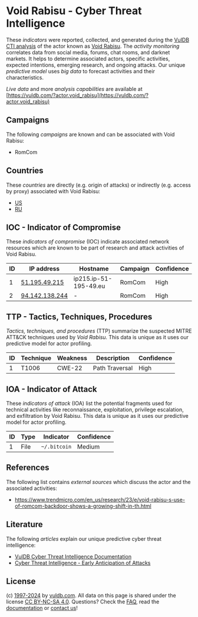 # Void Rabisu - Cyber Threat Intelligence

These _indicators_ were reported, collected, and generated during the [VulDB CTI analysis](https://vuldb.com/?kb.cti) of the actor known as [Void Rabisu](https://vuldb.com/?actor.void_rabisu). The _activity monitoring_ correlates data from social media, forums, chat rooms, and darknet markets. It helps to determine associated actors, specific activities, expected intentions, emerging research, and ongoing attacks. Our unique _predictive model_ uses _big data_ to forecast activities and their characteristics.

_Live data_ and more _analysis capabilities_ are available at [https://vuldb.com/?actor.void_rabisu](https://vuldb.com/?actor.void_rabisu)

## Campaigns

The following _campaigns_ are known and can be associated with Void Rabisu:

* RomCom

## Countries

These _countries_ are directly (e.g. origin of attacks) or indirectly (e.g. access by proxy) associated with Void Rabisu:

* [US](https://vuldb.com/?country.us)
* [RU](https://vuldb.com/?country.ru)

## IOC - Indicator of Compromise

These _indicators of compromise_ (IOC) indicate associated network resources which are known to be part of research and attack activities of Void Rabisu.

ID | IP address | Hostname | Campaign | Confidence
-- | ---------- | -------- | -------- | ----------
1 | [51.195.49.215](https://vuldb.com/?ip.51.195.49.215) | ip215.ip-51-195-49.eu | RomCom | High
2 | [94.142.138.244](https://vuldb.com/?ip.94.142.138.244) | - | RomCom | High

## TTP - Tactics, Techniques, Procedures

_Tactics, techniques, and procedures_ (TTP) summarize the suspected MITRE ATT&CK techniques used by _Void Rabisu_. This data is unique as it uses our predictive model for actor profiling.

ID | Technique | Weakness | Description | Confidence
-- | --------- | -------- | ----------- | ----------
1 | T1006 | CWE-22 | Path Traversal | High

## IOA - Indicator of Attack

These _indicators of attack_ (IOA) list the potential fragments used for technical activities like reconnaissance, exploitation, privilege escalation, and exfiltration by Void Rabisu. This data is unique as it uses our predictive model for actor profiling.

ID | Type | Indicator | Confidence
-- | ---- | --------- | ----------
1 | File | `~/.bitcoin` | Medium

## References

The following list contains _external sources_ which discuss the actor and the associated activities:

* https://www.trendmicro.com/en_us/research/23/e/void-rabisu-s-use-of-romcom-backdoor-shows-a-growing-shift-in-th.html

## Literature

The following _articles_ explain our unique predictive cyber threat intelligence:

* [VulDB Cyber Threat Intelligence Documentation](https://vuldb.com/?kb.cti)
* [Cyber Threat Intelligence - Early Anticipation of Attacks](https://www.scip.ch/en/?labs.20201022)

## License

(c) [1997-2024](https://vuldb.com/?kb.changelog) by [vuldb.com](https://vuldb.com/?kb.about). All data on this page is shared under the license [CC BY-NC-SA 4.0](https://creativecommons.org/licenses/by-nc-sa/4.0/). Questions? Check the [FAQ](https://vuldb.com/?kb.faq), read the [documentation](https://vuldb.com/?kb) or [contact us](https://vuldb.com/?contact)!
